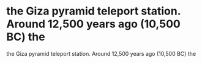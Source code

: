 # the Giza pyramid teleport station. Around 12,500 years ago (10,500 BC) the

the Giza pyramid teleport station. Around 12,500 years ago (10,500 BC) the